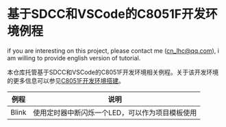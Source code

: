 # 基于SDCC和VSCode的C8051F开发环境例程

if you are interesting on this project, please contact me (cn_lhc@qq.com), i am willing to provide english version of tutorial.

本仓库托管基于SDCC和VSCode的C8051F开发环境相关例程。关于该开发环境的更多信息可以参见[C8051F开发环境搭建](http://www.cnworkshop.xyz/Electronic/C8051F%E5%BC%80%E5%8F%91%E7%8E%AF%E5%A2%83%E6%90%AD%E5%BB%BA/)。

|例程|说明|
|---------------------------------|----------------------------------------------------------------------------------------------------|
|Blink|使用定时器中断闪烁一个LED，可以作为项目模板使用|
